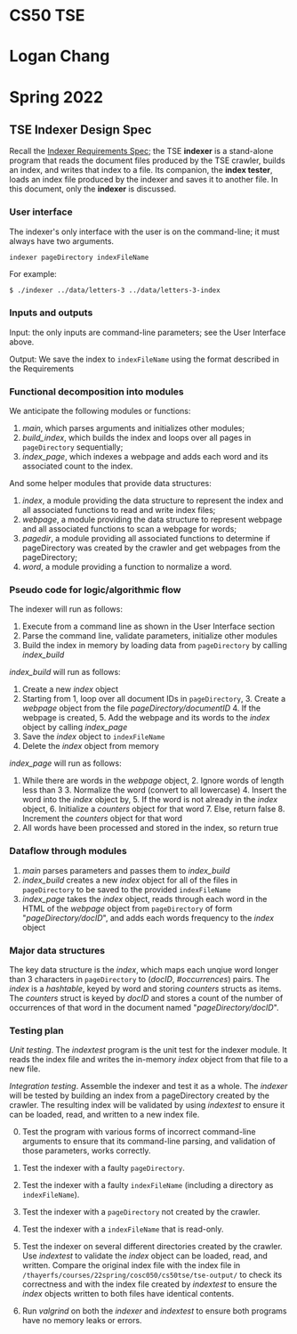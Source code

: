 # CS50 TSE
# Logan Chang
# Spring 2022

## TSE Indexer Design Spec

Recall the [Indexer Requirements Spec](REQUIREMENTS.md); the TSE **indexer** is a stand-alone program that reads the document files produced by the TSE crawler, builds an index, and writes that index to a file. Its companion, the **index tester**, loads an index file produced by the indexer and saves it to another file. In this document, only the **indexer** is discussed.

### User interface

The indexer's only interface with the user is on the command-line; it must always have two arguments.

```
indexer pageDirectory indexFileName
```

For example:

``` bash
$ ./indexer ../data/letters-3 ../data/letters-3-index
```

### Inputs and outputs

Input: the only inputs are command-line parameters; see the User Interface above.

Output: We save the index to `indexFileName` using the format described in the Requirements


### Functional decomposition into modules

We anticipate the following modules or functions:

 1. *main*, which parses arguments and initializes other modules;
 2. *build_index*, which builds the index and loops over all pages in `pageDirectory` sequentially;
 3. *index_page*, which indexes a webpage and adds each word and its associated count to the index.


And some helper modules that provide data structures:

1. *index*, a module providing the data structure to represent the index and all associated functions to read and write index files;
2. *webpage*, a module providing the data structure to represent webpage and all associated functions to scan a webpage for words;
3. *pagedir*, a module providing all associated functions to determine if pageDirectory was created by the crawler and get webpages from the pageDirectory;
4. *word*, a module providing a function to normalize a word.

### Pseudo code for logic/algorithmic flow

The indexer will run as follows:

1. Execute from a command line as shown in the User Interface section
2. Parse the command line, validate parameters, initialize other modules
3. Build the index in memory by loading data from `pageDirectory` by calling *index_build*

*index_build* will run as follows:

1. Create a new *index* object
2. Starting from 1, loop over all document IDs in `pageDirectory`,
	3. Create a *webpage* object from the file *pageDirectory/documentID*
	4. If the webpage is created,
		5. Add the webpage and its words to the *index* object by calling *index_page*
6. Save the *index* object to `indexFileName`
7. Delete the *index* object from memory

*index_page* will run as follows:
1. While there are words in the *webpage* object,
	2. Ignore words of length less than 3
	3. Normalize the word (convert to all lowercase)
	4. Insert the word into the *index* object by,
		5. If the word is not already in the *index* object,
			6. Initialize a *counters* object for that word
		7. Else, return false
		8. Increment the *counters* object for that word
9. All words have been processed and stored in the index, so return true


### Dataflow through modules

 1. *main* parses parameters and passes them to *index_build*
 2. *index_build* creates a new *index* object for all of the files in `pageDirectory` to be saved to the provided `indexFileName`
 3. *index_page* takes the *index* object, reads through each word in the HTML of the *webpage* object from `pageDirectory` of form "*pageDirectory/docID*", and adds each words frequency to the *index* object


### Major data structures

The key data structure is the *index*, which maps each unqiue word longer than 3 characters in `pageDirectory` to (*docID*, *#occurrences*) pairs. The *index* is a *hashtable*, keyed by word and storing *counters* structs as items. The *counters* struct is keyed by *docID* and stores a count of the number of occurrences of that word in the document named "*pageDirectory/docID*".

### Testing plan

*Unit testing*.  The *indextest* program is the unit test for the indexer module. It reads the index file and writes the in-memory *index* object from that file to a new file.

*Integration testing*.  Assemble the indexer and test it as a whole.
The *indexer* will be tested by building an index from a pageDirectory created by the crawler. The resulting index will be validated by using *indextest* to ensure it can be loaded, read, and written to a new index file.

0. Test the program with various forms of incorrect command-line arguments to ensure that its command-line parsing, and validation of those parameters, works correctly.

0. Test the indexer with a faulty `pageDirectory`.

0. Test the indexer with a faulty `indexFileName` (including a directory as `indexFileName`).

0. Test the indexer with a `pageDirectory` not created by the crawler.

0. Test the indexer with a `indexFileName` that is read-only.

1. Test the indexer on several different directories created by the crawler. Use *indextest* to validate the *index* object can be loaded, read, and written. Compare the original index file with the index file in `/thayerfs/courses/22spring/cosc050/cs50tse/tse-output/` to check its correctness and with the index file created by *indextest* to ensure the *index* objects written to both files have identical contents.

2. Run *valgrind* on both the *indexer* and *indextest* to ensure both programs have no memory leaks or errors.